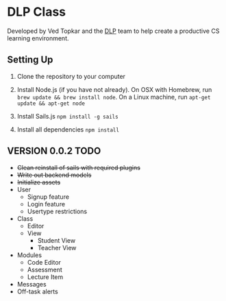 # DLP Class
Developed by Ved Topkar and the [DLP](DLP.io) team to help create a productive CS learning environment.

## Setting Up
1. Clone the repository to your computer

2. Install Node.js (if you have not already). On OSX with Homebrew, run `brew update && brew install node`. On a Linux machine, run `apt-get update && apt-get node`

3. Install Sails.js `npm install -g sails`

4. Install all dependencies `npm install`

## VERSION 0.0.2 TODO
- ~~Clean reinstall of sails with required plugins~~
- ~~Write out backend models~~
- ~~Initialize assets~~
- User
  - Signup feature
  - Login feature
  - Usertype restrictions
- Class
  - Editor
  - View
    - Student View
    - Teacher View
- Modules
  - Code Editor
  - Assessment
  - Lecture Item
- Messages
- Off-task alerts